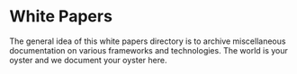 # White Papers
The general idea of this white papers directory is to archive miscellaneous documentation on various frameworks and technologies.  The world is your oyster and we document your oyster here.

